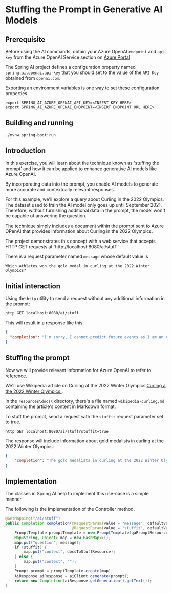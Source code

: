 # Stuffing the Prompt in Generative AI Models

## Prerequisite

Before using the AI commands, obtain your Azure OpenAI `endpoint` and `api-key` from the Azure OpenAI Service section on [Azure Portal](https://portal.azure.com)

The Spring AI project defines a configuration property named `spring.ai.openai.api-key` that you should set to the value of the `API Key` obtained from `openai.com`.

Exporting an environment variables is one way to set these configuration properties.
```shell
export SPRING_AI_AZURE_OPENAI_API_KEY=<INSERT KEY HERE>
export SPRING_AI_AZURE_OPENAI_ENDPOINT=<INSERT ENDPOINT URL HERE>
```

## Building and running

```
./mvnw spring-boot:run
```

## Introduction

In this exercise, you will learn about the technique known as 'stuffing the prompt' and how it can be applied to enhance generative AI models like Azure OpenAI.

By incorporating data into the prompt, you enable AI models to generate more accurate and contextually relevant responses.

For this example, we'll explore a query about Curling in the 2022 Olympics. The dataset used to train the AI model only goes up until September 2021. 
Therefore, without furnishing additional data in the prompt, the model won't be capable of answering the question.

The technique simply includes a document within the prompt sent to Azure OPenAI that provides information about Curling in the 2022 Olympics.

The project demonstrates this concept with a web service that accepts HTTP GET requests at `http://localhost:8080/ai/stuff``

There is a request parameter named `message` whose default value is

```
Which athletes won the gold medal in curling at the 2022 Winter Olympics?
```

## Initial interaction

Using the `http` utility to send a request without any additional information in the prompt:

```shell
http GET localhost:8080/ai/stuff
```

This will result in a response like this:

```json
{
  "completion": "I'm sorry, I cannot predict future events as I am an AI language model and do not have information beyond what has been recorded."
}
```

## Stuffing the prompt

Now we will provide relevant information for Azure OpenAI to refer to reference.

We'll use Wikipedia article on Curling at the 2022 Winter Olympics.[Curling a the 2022 Winter Olympics ](https://en.wikipedia.org/wiki/Curling_at_the_2022_Winter_Olympics).

In the `resources\docs\` directory, there's a file named `wikipedia-curling.md` containing the article's content in Markdown format.

To stuff the prompt, send a request with the `stuffit` request parameter set to true.

```shell
http GET localhost:8080/ai/stuff?stuffit=true
```

The response will include information about gold medalists in curling at the 2022 Winter Olympics:

```json
{
    "completion": "The gold medalists in curling at the 2022 Winter Olympics were as follows:\n-Men's tournament: Brad Gushue, Mark Nichols, Brett Gallant, Geoff Walker, and Marc Kennedy (alternate) from Canada.\n-Women's tournament: Eve Muirhead, Vicky Wright, Jennifer Dodds, Hailey Duff, and Mili Smith (alternate) from Great Britain.\n-Mixed doubles tournament: Stefania Constantini and Amos Mosaner from Italy."
}
```


## Implementation

The classes in Spring AI help to implement this use-case is a simple manner.

The following is the implementation of the Controller method.

```java
@GetMapping("/ai/stuff")
public Completion completion(@RequestParam(value = "message", defaultValue = "Which athletes won the gold medal in curling at the 2022 Winter Olympics?'") String message,
                             @RequestParam(value = "stuffit", defaultValue = "false") boolean stuffit) {
    PromptTemplate promptTemplate = new PromptTemplate(qaPromptResource);
    Map<String, Object> map = new HashMap<>();
    map.put("question", message);
    if (stuffit) {
        map.put("context", docsToStuffResource);
    } else {
        map.put("context", "");
    }
    Prompt prompt = promptTemplate.create(map);
    AiResponse aiResponse = aiClient.generate(prompt);
    return new Completion(aiResponse.getGeneration().getText());
}
```


```java

```